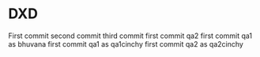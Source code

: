 # DXD
First commit
second commit
third commit
first commit qa2
first commit qa1 as bhuvana
first commit qa1 as qa1cinchy
first commit qa2 as qa2cinchy

